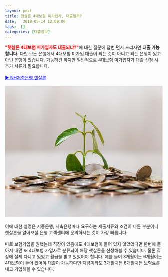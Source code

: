 ```yaml
---
layout: post
title: 햇살론 4대보험 미가입자, 대출될까?
date:   2018-05-14 12:09:00
tags:  []
categories: [대출정보]
---
```



<span style="color: #ff0000;"><strong>"햇살론 4대보험 미가입자도 대출되냐?"</strong></span>에 대한 질문에 답변 먼저 드리자면 <strong>대출 가능합니다.</strong> 다만 모든 은행에서 4대보험 미가입 대출이 되는 것이 아니고 되는 은행이 있고아닌 은행이 있습니다. 가능하긴 하지만 일반적으로 4대보험 미가입자가 대출 신청 시 추가 서류가 필요합니다.
<br><br>
<span style="color: #0000ff;"><a style="color: #0000ff;" href="https://finance.leeseungju.com/nh-%eb%86%8d%ed%98%91%ec%a0%80%ec%b6%95%ec%9d%80%ed%96%89-%ed%96%87%ec%82%b4%eb%a1%a0-4%eb%8c%80%eb%b3%b4%ed%97%98-%eb%af%b8%ea%b0%80%ec%9e%85%ec%9e%90-%ea%b0%80%eb%8a%a5%ed%95%a0%ea%b9%8c">▶ NH저축은행 햇살론</a></span>
<br><br>
<img class="alignnone size-full wp-image-514" src="/images/susyain-loan.jpg" alt="" width="100%" height="417" />
<br><br>
이에 대한 설명은 시중은행, 저축은행마다 요구하는 제출서류와 조건이 다른 부분이니 햇살론을 알아보실 은행 고객센터에 문의하시는 것이 가장 빠릅니다.
<br><br>
따로 보험가입을 원했는데 직장이 있음에도 4대보험이 들어 있지 않았었다면 한번에 몰아서 내면 또 4대보험 가입자로 분류되어 해당 햇살론을 신청해볼 수 있습니다. 물론 직장에 실제 다니고 있었고 월급을 받고 있었어야 합니다. 예를 들어 3개월이든 6개월이든 4대보험이 들어 있어야 대출이 가능하다면 지금이라도 3개월치든 6개월치든 보험료를 내고 가입해볼 수 있습니다.